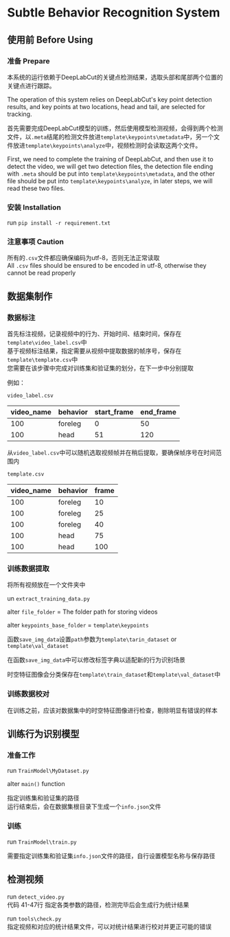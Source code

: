 # Subtle Behavior Recognition System

## 使用前 Before Using
### 准备 Prepare
本系统的运行依赖于DeepLabCut的关键点检测结果，选取头部和尾部两个位置的关键点进行跟踪。  

The operation of this system relies on DeepLabCut's key point detection results, and key points at two locations, head and tail, are selected for tracking.


首先需要完成DeepLabCut模型的训练，然后使用模型检测视频，会得到两个检测文件，以`.meta`结尾的检测文件放进`template\keypoints\metadata`中，另一个文件放进`template\keypoints\analyze`中，视频检测时会读取这两个文件。  

First, we need to complete the training of DeepLabCut, and then use it to detect the video, we will get two detection files, the detection file ending with `.meta` should be put into `template\keypoints\metadata`, and the other file should be put into `template\keypoints\analyze`, in later steps, we will read these two files.

### 安装 Installation
run `pip install -r requirement.txt`

### 注意事项 Caution
所有的`.csv`文件都应确保编码为utf-8，否则无法正常读取  
All `.csv` files should be ensured to be encoded in utf-8, otherwise they cannot be read properly

## 数据集制作
### 数据标注
首先标注视频，记录视频中的行为、开始时间、结束时间，保存在`template\video_label.csv`中  
基于视频标注结果，指定需要从视频中提取数据的帧序号，保存在`template\template.csv`中  
您需要在该步骤中完成对训练集和验证集的划分，在下一步中分别提取

例如：

`video_label.csv`  

| video_name | behavior | start_frame | end_frame |
|------------|----------|-------------|-----------|
| 100        | foreleg  | 0           | 50        |
| 100        | head     | 51          | 120       |

从`video_label.csv`中可以随机选取视频帧并在稍后提取，要确保帧序号在时间范围内

`template.csv`

| video_name | behavior | frame |
|------------|----------|-------|
| 100        | foreleg  | 10    |
| 100        | foreleg  | 25    |
| 100        | foreleg  | 40    |
| 100        | head     | 75    |
| 100        | head     | 100   |

### 训练数据提取
将所有视频放在一个文件夹中

un `extract_training_data.py`

alter `file_folder` = The folder path for storing videos

alter `keypoints_base_folder` = `template\keypoints`

函数`save_img_data`设置`path`参数为`template\tarin_dataset` or `template\val_dataset`

在函数`save_img_data`中可以修改标签字典以适配新的行为识别场景

时空特征图像会分类保存在`template\train_dataset`和`template\val_dataset`中

### 训练数据校对

在训练之前，应该对数据集中的时空特征图像进行检查，剔除明显有错误的样本

## 训练行为识别模型
### 准备工作
run `TrainModel\MyDataset.py`

alter `main()` function

指定训练集和验证集的路径  
运行结束后，会在数据集根目录下生成一个`info.json`文件

### 训练
run `TrainModel\train.py`

需要指定训练集和验证集`info.json`文件的路径，自行设置模型名称与保存路径

## 检测视频
run `detect_video.py`  
代码 41-47行 指定各类参数的路径，检测完毕后会生成行为统计结果

run `tools\check.py`  
指定视频和对应的统计结果文件，可以对统计结果进行校对并更正可能的错误


